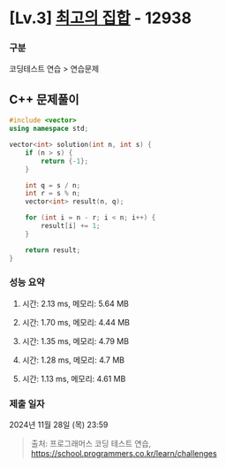 # [Lv.3] [최고의 집합](https://school.programmers.co.kr/learn/courses/30/lessons/12938?language=cpp) - 12938 

### 구분

코딩테스트 연습 > 연습문제

## C++ 문제풀이

```cpp
#include <vector>
using namespace std;

vector<int> solution(int n, int s) {
    if (n > s) {
        return {-1};
    }

    int q = s / n;
    int r = s % n;
    vector<int> result(n, q);

    for (int i = n - r; i < n; i++) {
        result[i] += 1;
    }

    return result;
}
```

### 성능 요약

1. 시간: 2.13 ms, 메모리: 5.64 MB

2. 시간: 1.70 ms, 메모리: 4.44 MB
3. 시간: 1.35 ms, 메모리: 4.79 MB
4. 시간: 1.28 ms, 메모리: 4.7 MB
5. 시간: 1.13 ms, 메모리: 4.61 MB

### 제출 일자

2024년 11월 28일 (목) 23:59

> 출처: 프로그래머스 코딩 테스트 연습, https://school.programmers.co.kr/learn/challenges